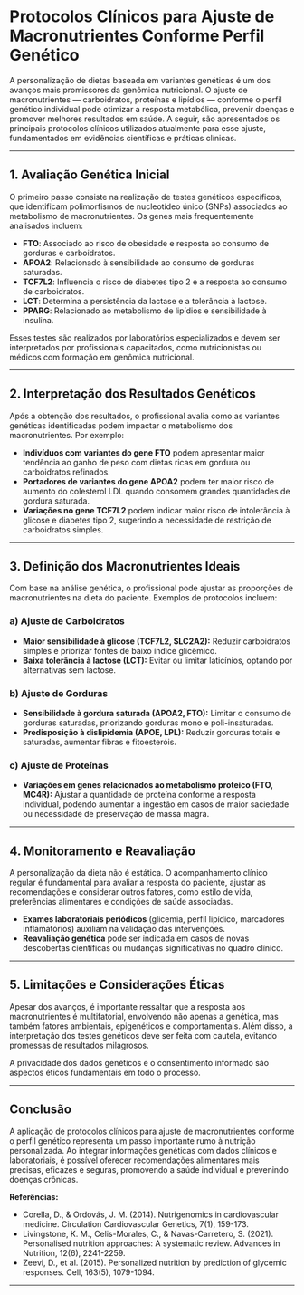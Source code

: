 
# Protocolos Clínicos para Ajuste de Macronutrientes Conforme Perfil Genético

A personalização de dietas baseada em variantes genéticas é um dos avanços mais promissores da genômica nutricional. O ajuste de macronutrientes — carboidratos, proteínas e lipídios — conforme o perfil genético individual pode otimizar a resposta metabólica, prevenir doenças e promover melhores resultados em saúde. A seguir, são apresentados os principais protocolos clínicos utilizados atualmente para esse ajuste, fundamentados em evidências científicas e práticas clínicas.

---

## 1. Avaliação Genética Inicial

O primeiro passo consiste na realização de testes genéticos específicos, que identificam polimorfismos de nucleotídeo único (SNPs) associados ao metabolismo de macronutrientes. Os genes mais frequentemente analisados incluem:

- **FTO**: Associado ao risco de obesidade e resposta ao consumo de gorduras e carboidratos.
- **APOA2**: Relacionado à sensibilidade ao consumo de gorduras saturadas.
- **TCF7L2**: Influencia o risco de diabetes tipo 2 e a resposta ao consumo de carboidratos.
- **LCT**: Determina a persistência da lactase e a tolerância à lactose.
- **PPARG**: Relacionado ao metabolismo de lipídios e sensibilidade à insulina.

Esses testes são realizados por laboratórios especializados e devem ser interpretados por profissionais capacitados, como nutricionistas ou médicos com formação em genômica nutricional.

---

## 2. Interpretação dos Resultados Genéticos

Após a obtenção dos resultados, o profissional avalia como as variantes genéticas identificadas podem impactar o metabolismo dos macronutrientes. Por exemplo:

- **Indivíduos com variantes do gene FTO** podem apresentar maior tendência ao ganho de peso com dietas ricas em gordura ou carboidratos refinados.
- **Portadores de variantes do gene APOA2** podem ter maior risco de aumento do colesterol LDL quando consomem grandes quantidades de gordura saturada.
- **Variações no gene TCF7L2** podem indicar maior risco de intolerância à glicose e diabetes tipo 2, sugerindo a necessidade de restrição de carboidratos simples.

---

## 3. Definição dos Macronutrientes Ideais

Com base na análise genética, o profissional pode ajustar as proporções de macronutrientes na dieta do paciente. Exemplos de protocolos incluem:

### a) Ajuste de Carboidratos

- **Maior sensibilidade à glicose (TCF7L2, SLC2A2):** Reduzir carboidratos simples e priorizar fontes de baixo índice glicêmico.
- **Baixa tolerância à lactose (LCT):** Evitar ou limitar laticínios, optando por alternativas sem lactose.

### b) Ajuste de Gorduras

- **Sensibilidade à gordura saturada (APOA2, FTO):** Limitar o consumo de gorduras saturadas, priorizando gorduras mono e poli-insaturadas.
- **Predisposição à dislipidemia (APOE, LPL):** Reduzir gorduras totais e saturadas, aumentar fibras e fitoesteróis.

### c) Ajuste de Proteínas

- **Variações em genes relacionados ao metabolismo proteico (FTO, MC4R):** Ajustar a quantidade de proteína conforme a resposta individual, podendo aumentar a ingestão em casos de maior saciedade ou necessidade de preservação de massa magra.

---

## 4. Monitoramento e Reavaliação

A personalização da dieta não é estática. O acompanhamento clínico regular é fundamental para avaliar a resposta do paciente, ajustar as recomendações e considerar outros fatores, como estilo de vida, preferências alimentares e condições de saúde associadas.

- **Exames laboratoriais periódicos** (glicemia, perfil lipídico, marcadores inflamatórios) auxiliam na validação das intervenções.
- **Reavaliação genética** pode ser indicada em casos de novas descobertas científicas ou mudanças significativas no quadro clínico.

---

## 5. Limitações e Considerações Éticas

Apesar dos avanços, é importante ressaltar que a resposta aos macronutrientes é multifatorial, envolvendo não apenas a genética, mas também fatores ambientais, epigenéticos e comportamentais. Além disso, a interpretação dos testes genéticos deve ser feita com cautela, evitando promessas de resultados milagrosos.

A privacidade dos dados genéticos e o consentimento informado são aspectos éticos fundamentais em todo o processo.

---

## Conclusão

A aplicação de protocolos clínicos para ajuste de macronutrientes conforme o perfil genético representa um passo importante rumo à nutrição personalizada. Ao integrar informações genéticas com dados clínicos e laboratoriais, é possível oferecer recomendações alimentares mais precisas, eficazes e seguras, promovendo a saúde individual e prevenindo doenças crônicas.

**Referências:**

- Corella, D., & Ordovás, J. M. (2014). Nutrigenomics in cardiovascular medicine. Circulation Cardiovascular Genetics, 7(1), 159-173.
- Livingstone, K. M., Celis-Morales, C., & Navas-Carretero, S. (2021). Personalised nutrition approaches: A systematic review. Advances in Nutrition, 12(6), 2241-2259.
- Zeevi, D., et al. (2015). Personalized nutrition by prediction of glycemic responses. Cell, 163(5), 1079-1094.

---
```